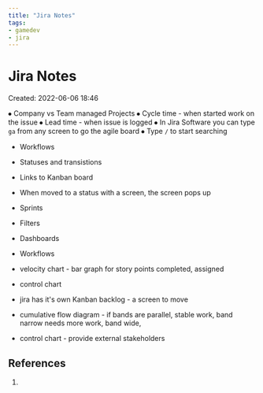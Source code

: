 ```yaml
---
title: "Jira Notes"
tags:
- gamedev
- jira
---
```


# Jira Notes
Created: 2022-06-06 18:46  

⦁	Company vs Team managed Projects
⦁	Cycle time - when started work on the issue
⦁	Lead time - when issue is logged
⦁	In Jira Software you can type `ga` from any screen to go the agile board
⦁	Type `/` to start searching

- Workflows
- Statuses and transistions
- Links to Kanban board
- When moved to a status with a screen, the screen pops up

- Sprints
- Filters
- Dashboards
- Workflows


- velocity chart - bar graph for story points completed, assigned 
- control chart
- jira has it's own Kanban backlog - a screen to move

- cumulative flow diagram - if bands are parallel, stable work, band narrow needs more work, band wide, 

- control chart - provide external stakeholders


## References
1. 